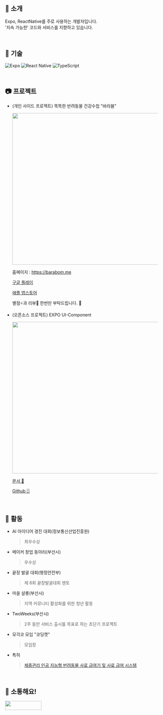 ## :notebook_with_decorative_cover: 소개

Expo, ReactNative를 주로 사용하는 개발자입니다.<br/>
'지속 가능한' 코드와 서비스를 지향하고 있습니다.

<br/>


## :star2: 기술

![Expo](https://img.shields.io/badge/Expo-000000.svg?style=for-the-badge&logo=Expo&logoColor=white)
![React Native](https://img.shields.io/badge/React_Native-20232a.svg?style=for-the-badge&logo=react&logoColor=61DAFB)
![TypeScript](https://img.shields.io/badge/TypeScript-007ACC.svg?style=for-the-badge&logo=typescript&logoColor=white)


<br/>

## :camera: 프로젝트

- (개인 사이드 프로젝트) 똑똑한 반려동물 건강수첩 "바라봄"
  
  <div align="left"> 
      <a href="https://barabom.me"><img style="width:500px;" src="https://barabom.me/assets/img_orimage.jpg"/></a>
  </div>
  
  홈페이지 : <a href="https://barabom.me">https://barabom.me</a><br/>
  
  <a href="https://play.google.com/store/apps/details?id=com.rn_drpet">구글 플레이</a><br/>
  
  <a href="https://apps.apple.com/kr/app/id1516235091">애플 앱스토어</a><br/>
  
  별점⭐️과 리뷰💬 한번만 부탁드립니다. 🙏<br/>
 

- (오픈소스 프로젝트) EXPO UI-Component
  
  <div align="left"> 
      <img style="width:500px;" src="https://0610studio.github.io/zs-ui/img/zs-banner.png"/>
  </div>
  
  <a href="https://0610studio.github.io/zs-ui/">문서 📖</a><br/>
  
  <a href="https://github.com/0610studio/zs-ui">Github 🗄️</a><br/>


<br/>


## :star2: 활동

- AI 아이디어 경진 대회(정보통신산업진흥원)
  > 최우수상
  
- 메이커 창업 동아리(부산시)
  > 우수상

- 끝장 발굴 대회(행정안전부)
  > 제 6회 끝장발굴대회 멘토

- 마을 살롱(부산시)
  > 지역 커뮤니티 활성화를 위한 청년 활동

- TwoWeeks(부산시)
  > 2주 동안 서비스 출시를 목표로 하는 초단기 프로젝트

- 모각코 모임 "코딩캣"
  > 모임장

- 특허
  > [체중관리 인공 지능형 반려동물 사료 급여기 및 사료 급여 시스템](https://doi.org/10.8080/1020210097904)


<br/>

## :handshake: 소통해요!

<p align="left">
<a href="https://www.instagram.com/right_hot" target="_blank"><img src="https://img.shields.io/badge/Instagram-E4405F?style=flat-square&logo=Instagram&logoColor=white"  width = 120px height = 30px/></a>
</p>

<br/>

  

